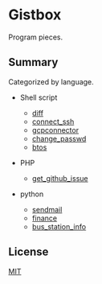 # Gistbox
Program pieces.
 
## Summary 
Categorized by language.

* Shell script
    * [diff](diff/)
    * [connect_ssh](connect_ssh/)
    * [gcpconnector](gcpconnector/)
    * [change_passwd](change_passwd/)
    * [btos](btos/)

* PHP
    * [get_github_issue](get_github_issue/)

* python
    * [sendmail](sendmail/)
    * [finance](finance/)
    * [bus_station_info](bus_station_info/)
 
## License
[MIT](LICENSE)
